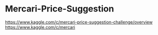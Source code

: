 # Mercari-Price-Suggestion
https://www.kaggle.com/c/mercari-price-suggestion-challenge/overview
https://www.kaggle.com/c/mercari																							
